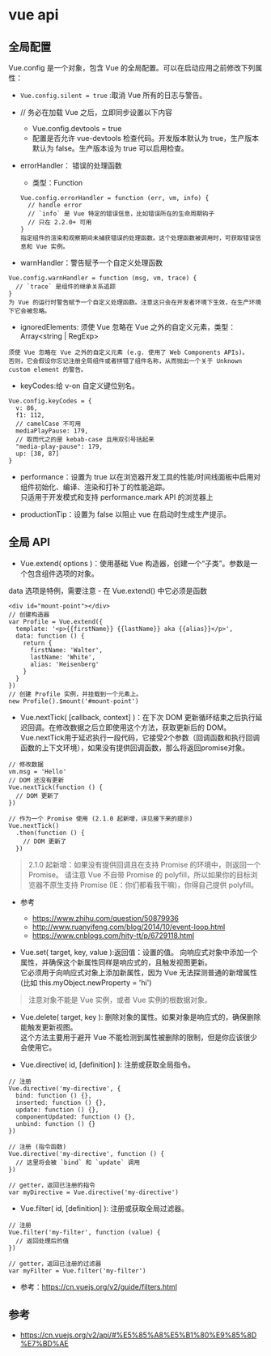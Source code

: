 #  vue api

## 全局配置
Vue.config 是一个对象，包含 Vue 的全局配置。可以在启动应用之前修改下列属性：

- `Vue.config.silent = true` :取消 Vue 所有的日志与警告。

- // 务必在加载 Vue 之后，立即同步设置以下内容
  - Vue.config.devtools = true
  - 配置是否允许 vue-devtools 检查代码。开发版本默认为 true，生产版本默认为 false。生产版本设为 true 可以启用检查。
- errorHandler： 错误的处理函数
  - 类型：Function
  ```
  Vue.config.errorHandler = function (err, vm, info) {
    // handle error
    // `info` 是 Vue 特定的错误信息，比如错误所在的生命周期钩子
    // 只在 2.2.0+ 可用
  }
  指定组件的渲染和观察期间未捕获错误的处理函数。这个处理函数被调用时，可获取错误信息和 Vue 实例。
  ```
- warnHandler：警告赋予一个自定义处理函数
```
Vue.config.warnHandler = function (msg, vm, trace) {
  // `trace` 是组件的继承关系追踪
}
为 Vue 的运行时警告赋予一个自定义处理函数。注意这只会在开发者环境下生效，在生产环境下它会被忽略。
```

- ignoredElements: 须使 Vue 忽略在 Vue 之外的自定义元素，类型：Array<string | RegExp>
```
须使 Vue 忽略在 Vue 之外的自定义元素 (e.g. 使用了 Web Components APIs)。
否则，它会假设你忘记注册全局组件或者拼错了组件名称，从而抛出一个关于 Unknown custom element 的警告。
```

- keyCodes:给 v-on 自定义键位别名。
```
Vue.config.keyCodes = {
  v: 86,
  f1: 112,
  // camelCase 不可用
  mediaPlayPause: 179,
  // 取而代之的是 kebab-case 且用双引号括起来
  "media-play-pause": 179,
  up: [38, 87]
}
```
- performance：设置为 true 以在浏览器开发工具的性能/时间线面板中启用对组件初始化、编译、渲染和打补丁的性能追踪。  
  只适用于开发模式和支持 performance.mark API 的浏览器上

- productionTip：设置为 false 以阻止 vue 在启动时生成生产提示。


## 全局 API
- Vue.extend( options )：使用基础 Vue 构造器，创建一个“子类”。参数是一个包含组件选项的对象。

data 选项是特例，需要注意 - 在 Vue.extend() 中它必须是函数

```
<div id="mount-point"></div>
// 创建构造器
var Profile = Vue.extend({
  template: '<p>{{firstName}} {{lastName}} aka {{alias}}</p>',
  data: function () {
    return {
      firstName: 'Walter',
      lastName: 'White',
      alias: 'Heisenberg'
    }
  }
})
// 创建 Profile 实例，并挂载到一个元素上。
new Profile().$mount('#mount-point')
```
- Vue.nextTick( [callback, context] )：在下次 DOM 更新循环结束之后执行延迟回调。在修改数据之后立即使用这个方法，获取更新后的 DOM。  
  Vue.nextTick用于延迟执行一段代码，它接受2个参数（回调函数和执行回调函数的上下文环境），如果没有提供回调函数，那么将返回promise对象。

```
// 修改数据
vm.msg = 'Hello'
// DOM 还没有更新
Vue.nextTick(function () {
  // DOM 更新了
})

// 作为一个 Promise 使用 (2.1.0 起新增，详见接下来的提示)
Vue.nextTick()
  .then(function () {
    // DOM 更新了
  })

```
>2.1.0 起新增：如果没有提供回调且在支持 Promise 的环境中，则返回一个 Promise。
请注意 Vue 不自带 Promise 的 polyfill，所以如果你的目标浏览器不原生支持 Promise (IE：你们都看我干嘛)，你得自己提供 polyfill。

- 参考
  - https://www.zhihu.com/question/50879936
  - http://www.ruanyifeng.com/blog/2014/10/event-loop.html
  - https://www.cnblogs.com/hity-tt/p/6729118.html

- Vue.set( target, key, value ):返回值：设置的值。
向响应式对象中添加一个属性，并确保这个新属性同样是响应式的，且触发视图更新。  
它必须用于向响应式对象上添加新属性，因为 Vue 无法探测普通的新增属性 (比如 this.myObject.newProperty = 'hi')

>注意对象不能是 Vue 实例，或者 Vue 实例的根数据对象。

- Vue.delete( target, key ):
删除对象的属性。如果对象是响应式的，确保删除能触发更新视图。  
这个方法主要用于避开 Vue 不能检测到属性被删除的限制，但是你应该很少会使用它。

- Vue.directive( id, [definition] ):
注册或获取全局指令。
```
// 注册
Vue.directive('my-directive', {
  bind: function () {},
  inserted: function () {},
  update: function () {},
  componentUpdated: function () {},
  unbind: function () {}
})

// 注册 (指令函数)
Vue.directive('my-directive', function () {
  // 这里将会被 `bind` 和 `update` 调用
})

// getter，返回已注册的指令
var myDirective = Vue.directive('my-directive')
```
- Vue.filter( id, [definition] ): 注册或获取全局过滤器。
```
// 注册
Vue.filter('my-filter', function (value) {
  // 返回处理后的值
})

// getter，返回已注册的过滤器
var myFilter = Vue.filter('my-filter')
```
  - 参考：https://cn.vuejs.org/v2/guide/filters.html






## 参考
- https://cn.vuejs.org/v2/api/#%E5%85%A8%E5%B1%80%E9%85%8D%E7%BD%AE
